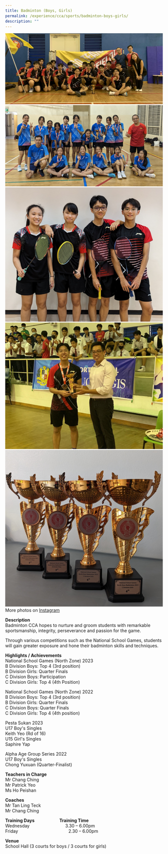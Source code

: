 ```yaml
---
title: Badminton (Boys, Girls)
permalink: /experience/cca/sports/badminton-boys-girls/
description: ""
---
```

![](/images/b%20boys%202023%20cropped.jpg)<br>
![](/images/badminton%20girls%202023.jpg)<br>
![](/images/badminton%202023.jpg)<br>
![](/images/b%20boys%20yuxuan%202023%20cropped.jpg)<br>
![](/images/badminton%20trophies%202023.jpg) <br>
More photos on [Instagram](https://www.instagram.com/edgefield_sec_badminton/?r=nametag)<br>

**Description** <br>
Badminton CCA hopes to nurture and groom students with remarkable sportsmanship, integrity, perseverance and passion for the game.

Through various competitions such as the National School Games, students will gain greater exposure and hone their badminton skills and techniques. 

**Highlights / Achievements** <br>
National School Games (North Zone) 2023 <br>
B Division Boys: Top 4 (3rd position)<br>
B Division Girls: Quarter Finals<br>
C Division Boys: Participation<br>
C Division Girls: Top 4 (4th Position)<br>

National School Games (North Zone) 2022<br>
B Division Boys: Top 4 (3rd position)<br>
B Division Girls: Quarter Finals<br>
C Division Boys: Quarter Finals<br>
C Division Girls: Top 4 (4th position)<br>

Pesta Sukan 2023<br>
U17 Boy's Singles<br>
Keith Yeo (Rd of 16)<br>
U15 Girl's Singles<br>
Saphire Yap<br>

Alpha Age Group Series 2022<br>
U17 Boy's Singles<br>
Chong Yuxuan (Quarter-Finalist)<br>

**Teachers in Charge** <br>
Mr Chang Ching <br>
Mr Patrick Yeo <br>
Ms Ho Peishan

**Coaches** <br>
Mr Tan Ling Teck <br>
Mr Chang Ching

**Training Days&nbsp;&nbsp;&nbsp; &nbsp;&nbsp;&nbsp; &nbsp;&nbsp;&nbsp; &nbsp;&nbsp;&nbsp; &nbsp;&nbsp;&nbsp; &nbsp;&nbsp; &nbsp;Training Time** <br>
Wednesday&nbsp; &nbsp;&nbsp; &nbsp;&nbsp;&nbsp; &nbsp;&nbsp;&nbsp; &nbsp;&nbsp;&nbsp; &nbsp;&nbsp;&nbsp; &nbsp;&nbsp;&nbsp; &nbsp;&nbsp;&nbsp; 3.30 – 6.00pm <br>
Friday&nbsp; &nbsp;&nbsp; &nbsp;&nbsp;&nbsp; &nbsp;&nbsp;&nbsp; &nbsp;&nbsp;&nbsp; &nbsp;&nbsp;&nbsp; &nbsp;&nbsp;&nbsp;&nbsp;&nbsp; &nbsp;&nbsp;&nbsp; &nbsp; &nbsp; &nbsp; &nbsp; &nbsp; 2.30 – 6.00pm

**Venue** <br>
School Hall (3 courts for boys / 3 courts for girls)